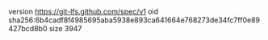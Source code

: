 version https://git-lfs.github.com/spec/v1
oid sha256:6b4cadf8f4985695aba5938e893ca641664e768273de34fc7ff0e89427bcd8b0
size 3947
